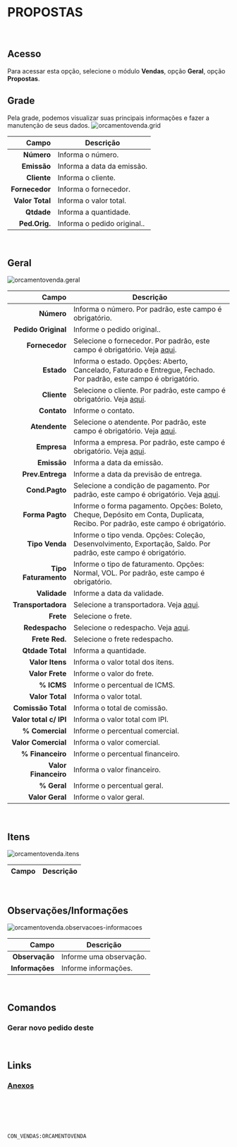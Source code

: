 # PROPOSTAS
<br>

## Acesso
Para acessar esta opção, selecione o módulo **Vendas**, opção **Geral**, opção **Propostas**.
<br>

## Grade
Pela grade, podemos visualizar suas principais informações e fazer a manutenção de seus dados.
![orcamentovenda.grid](https://raw.githubusercontent.com/netforcews/docs-siscom/master/vendas/imagens/orcamentovenda.grid.png)

Campo | Descrição
--:|---
**Número** | Informa o número.
**Emissão** | Informa a data da emissão.
**Cliente** | Informa o cliente.
**Fornecedor** | Informa o fornecedor.
**Valor Total** | Informa o valor total.
**Qtdade** | Informa a quantidade.
**Ped.Orig.** | Informa o pedido original..
<br>

## Geral
![orcamentovenda.geral](https://raw.githubusercontent.com/netforcews/docs-siscom/master/vendas/imagens/orcamentovenda.geral.png)

Campo | Descrição
--:|---
**Número** | Informa o número. Por padrão, este campo é obrigatório.
**Pedido Original** | Informe o pedido original..
**Fornecedor** | Selecione o fornecedor. Por padrão, este campo é obrigatório. Veja [aqui](/cadastros/pessoa.md).
**Estado** | Informa o estado. Opções: Aberto, Cancelado, Faturado e Entregue, Fechado. Por padrão, este campo é obrigatório.
**Cliente** | Selecione o cliente. Por padrão, este campo é obrigatório. Veja [aqui](/cadastros/pessoa.md).
**Contato** | Informe o contato.
**Atendente** | Selecione o atendente. Por padrão, este campo é obrigatório. Veja [aqui](/cadastros/pessoa.md).
**Empresa** | Informa a empresa. Por padrão, este campo é obrigatório. Veja [aqui](/desenvolvimento/empresa.md).
**Emissão** | Informa a data da emissão.
**Prev.Entrega** | Informe a data da previsão de entrega.
**Cond.Pagto** | Selecione a condição de pagamento. Por padrão, este campo é obrigatório. Veja [aqui](/cadastros/condicaopagamento.md).
**Forma Pagto** | Informe o forma pagamento. Opções: Boleto, Cheque, Depósito em Conta, Duplicata, Recibo. Por padrão, este campo é obrigatório.
**Tipo Venda** | Informe o tipo venda. Opções: Coleção, Desenvolvimento, Exportação, Saldo. Por padrão, este campo é obrigatório.
**Tipo Faturamento** | Informe o tipo de faturamento. Opções: Normal, VOL. Por padrão, este campo é obrigatório.
**Validade** | Informe a data da validade.
**Transportadora** | Selecione a transportadora. Veja [aqui](/cadastros/pessoa.md).
**Frete** | Selecione o frete.
**Redespacho** | Selecione o redespacho. Veja [aqui](/cadastros/pessoa.md).
**Frete Red.** | Selecione o frete redespacho.
**Qtdade Total** | Informa a quantidade.
**Valor Itens** | Informa o valor total dos  itens.
**Valor Frete** | Informe o valor do frete.
**% ICMS** | Informe o percentual de ICMS.
**Valor Total** | Informa o valor total.
**Comissão Total** | Informa o total de comissão.
**Valor total c/ IPI** | Informa o valor total com IPI.
**% Comercial** | Informe o percentual comercial.
**Valor Comercial** | Informa o valor comercial.
**% Financeiro** | Informe o percentual financeiro.
**Valor Financeiro** | Informa o valor financeiro.
**% Geral** | Informe o percentual geral.
**Valor Geral** | Informe o valor geral.
<br>

## Itens
![orcamentovenda.itens](https://raw.githubusercontent.com/netforcews/docs-siscom/master/vendas/imagens/orcamentovenda.itens.png)

Campo | Descrição
--:|---
<br>

## Observações/Informações
![orcamentovenda.observacoes-informacoes](https://raw.githubusercontent.com/netforcews/docs-siscom/master/vendas/imagens/orcamentovenda.observacoes-informacoes.png)

Campo | Descrição
--:|---
**Observação** | Informe uma observação.
**Informações** | Informe informações.
<br>

## Comandos
### Gerar novo pedido deste
<br>

## Links
### [Anexos](/geral/vendasanexos.md)
<br>
<br>
<br>
<br>

```CON_VENDAS:ORCAMENTOVENDA```
